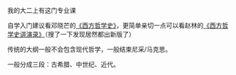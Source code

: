 我的大二上有这门专业课

自学入门建议看邓晓芒的[《西方哲学史》](https://book.douban.com/subject/25926462)，更简单亲切一点可以看赵林的[《西方哲学史讲演录》](https://book.douban.com/subject/4246032/?dt_dapp=1)（搜了一下发现居然都出新版了）

传统的大纲一般不会包含现代哲学，一般结束尼采/马克思。

一般分成三段：古希腊、中世纪、近代。